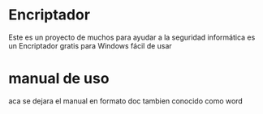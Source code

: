 # Encriptador
Este es un proyecto de muchos para ayudar a la seguridad informática es un Encriptador gratis para Windows fácil de usar 



# manual de uso 

aca se dejara el manual en formato doc tambien conocido como word 
